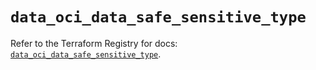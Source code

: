 # `data_oci_data_safe_sensitive_type`

Refer to the Terraform Registry for docs: [`data_oci_data_safe_sensitive_type`](https://registry.terraform.io/providers/oracle/oci/6.18.0/docs/data-sources/data_safe_sensitive_type).
